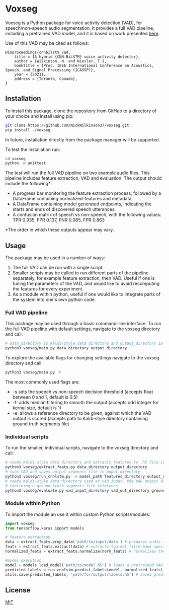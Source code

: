# Voxseg

Voxseg is a Python package for voice activity detection (VAD), for speech/non-speech audio segmentation. It provides a full VAD pipeline, including a pretrained VAD model, and it is based on work presented [here](https://arxiv.org/abs/2103.03529).

Use of this VAD may be cited as follows:
```
@inproceedings{cnnbilstm_vad,
    title = {A hybrid {CNN-BiLSTM} voice activity detector},
    author = {Wilkinson, N. and Niesler, T.},
    booktitle = {Proc. IEEE International Conference on Acoustics, Speech, and Signal Processing (ICASSP)},
    year = {2021},
    address = {Toronto, Canada},
}
```

## Installation

To install this package, clone the repository from GitHub to a directory of your choice and install using pip:
```bash
git clone https://github.com/NickWilkinson37/voxseg.git
pip install ./voxseg
```
In future, installation directly from the package manager will be supported.

To test the installation run:
```bash
cd voxseg
python -m unittest
```
The test will run the full VAD pipeline on two example audio files. This pipeline includes feature extraction, VAD and evaluation. The output should include the following*:
- A progress bar monitoring the feature extraction process, followed by a DataFrame containing normalized-features and metadata.
- A DataFrame containing model generated endpoints, indicating the starts and ends of discovered speech utterances.
- A confusion matrix of speech vs non-speech, with the following values: TPR 0.935, FPR 0.137, FNR 0.065, FPR 0.863

*The order in which these outputs appear may vary.

## Usage
The package may be used in a number of ways:
1. The full VAD can be run with a single script.
2. Smaller scripts may be called to run different parts of the pipeline separately, for example feature extraction, then VAD. Useful if one is tuning the parameters of the VAD, and would like to avoid recomputing the features for every experiment.
3. As a module within python, useful if one would like to integrate parts of the system into one's own python code.

### Full VAD pipeline
This package may be used through a basic command-line interface. To run the full VAD pipeline with default settings, navigate to the voxseg directory and call:
```bash
# data_directory is Kaldi-style data directory and output_directory is destination for segments file 
python3 voxseg/main.py data_directory output_directory
```

To explore the available flags for changing settings navigate to the voxseg directory and call:
```bash
python3 voxseg/main.py -h
```
The most commonly used flags are:
* -s sets the speech vs non-speech decision threshold (accepts float between 0 and 1, default is 0.5)
* -f: adds median filtering to smooth the output (accepts odd integer for kernal size, default is 1)
* -e: allows a reference directory to be given, against which the VAD output is scored (accepts path to Kaldi-style directory containing ground truth segments file)

### Individual scripts
To run the smaller, individual scripts, navigate to the voxseg directory and call:
```bash
# reads Kaldi-style data directory and extracts features to .h5 file in output directory
python3 voxseg/extract_feats.py data_directory output_directory
# runs VAD and saves output segments file in ouput directory
python3 voxseg/run_cnnlstm.py -m model_path features_directory output_directory
# reads Kaldi-style data directory used as VAD input, the VAD output directory and a directory 
# contining a ground truth segments file reference. 
python3 voxseg/evaluate.py vad_input_directory vad_out_directory ground_truth_directory
```

### Module within Python
To import the module an use it within custom Python scripts/modules:
```python
import voxseg
from tensorflow.keras import models

# feature extraction
data = extract_feats.prep_data('path/to/input/data') # prepares audio from Kaldi-style data directory
feats = extract_feats.extract(data) # extracts log-mel filterbank spectrogram features
normalized_feats = extract_feats.normalize(norm_feats) # normalizes the features

#model execution
model = models.load_model('path/to/model.h5') # loads a pretrained VAD model
predicted_labels = run_cnnlstm.predict_labels(model, normalized_feats) # runs the VAD model on features
utils.save(predicted_labels, 'path/for/output/labels.h5') # saves predicted labels to .h5 file
```

## License
[MIT](https://choosealicense.com/licenses/mit/)